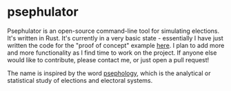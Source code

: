 # psephulator

Psephulator is an open-source command-line tool for simulating elections. It's written in Rust. It's currently in a very basic state - essentially I have just written the code for the "proof of concept" example [here](https://clintonboys.com/projects/psephulator/). I plan to add more and more functionality as I find time to work on the project. If anyone else would like to contribute, please contact me, or just open a pull request!

The name is inspired by the word [psephology](https://en.wiktionary.org/wiki/psephology), which is the analytical or statistical study of elections and electoral systems. 

